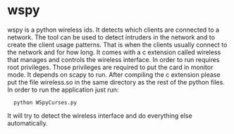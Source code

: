 wspy
====

wspy is a python wireless ids. It detects which clients are connected to a network. The tool can be used to detect intruders in the network and to create the client usage patterns. That is when the clients usually connect to the network and for how long.
It comes with a c extension called wireless that manages and controls the wireless interface. In order to run requires root privileges. Those privileges are required to put the card in monitor mode. It depends on scapy to run. After compiling the c extension please put the file wireless.so in the same directory as the rest of the python files. In order to run the application just run:

      python WSpyCurses.py
      
It will try to detect the wireless interface and do everything else automatically.
